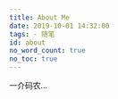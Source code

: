 ```yaml
---
title: About Me
date: 2019-10-01 14:32:00
tags: - 随笔
id: about
no_word_count: true
no_toc: true
---
```


一介码农...
